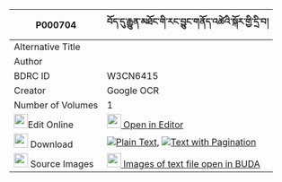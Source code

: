 |P000704|བོད་དུ་རྒྱུན་མཐོང་གི་རང་བྱུང་གནོད་འཚེའི་སྐོར་གྱི་དྲི་བ། 
| --- | --- 
|Alternative Title |
|Author | 
|BDRC ID | W3CN6415
|Creator | Google OCR
|Number of Volumes| 1
|<img width="25" src="https://img.icons8.com/color/25/000000/edit-property.png">Edit Online| [<img width="25" src="https://avatars.githubusercontent.com/u/45091458?s=200&v=4"> Open in Editor](http://editor.openpecha.org/P000704)
|<img width="25" src="https://img.icons8.com/fluent/48/000000/download-2.png"/>  Download | [![](https://img.icons8.com/color/20/000000/txt.png)Plain Text](https://github.com/Openpecha/P000704/releases/download/v1/bo_du_gyun_tong_gi_rangjung_no_plain_P000704.zip), [![](https://img.icons8.com/color/20/000000/txt.png)Text with Pagination](https://github.com/Openpecha/P000704/releases/download/v1/bo_du_gyun_tong_gi_rangjung_no_pages_P000704.zip)
|<img width="25" src="https://img.icons8.com/plasticine/100/000000/pictures-folder.png"/>  Source Images | [<img width="25" src="https://library.bdrc.io/icons/BUDA-small.svg"> Images of text file open in BUDA](https://library.bdrc.io/show/bdr:W3CN6415)